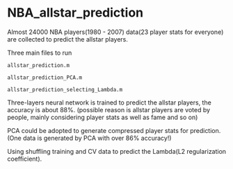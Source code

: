 # NBA_allstar_prediction
Almost 24000 NBA players(1980 - 2007) data(23 player stats for everyone) are collected to predict the allstar players.

Three main files to run

    allstar_prediction.m
  
    allstar_prediction_PCA.m
  
    allstar_prediction_selecting_Lambda.m
  
  
Three-layers neural network is trained to predict the allstar players, the accuracy is about 88%. (possible reason is allstar players are voted by people, mainly considering player stats as well as fame and so on)

PCA could be adopted to generate compressed player stats for prediction. (One data is generated by PCA with over 86% accuracy!) 

Using shuffling training and CV data to predict the Lambda(L2 regularization coefficient).
